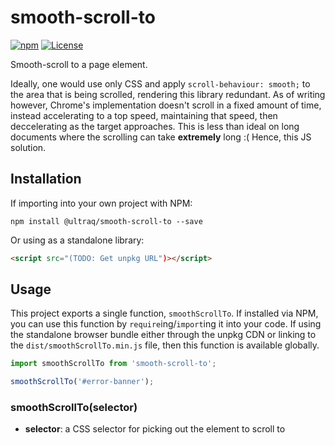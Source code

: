 
smooth-scroll-to
================

[![npm](https://img.shields.io/npm/v/@ultraq/smooth-scroll-to.svg?maxAge=3600)](https://www.npmjs.com/package/@ultraq/smooth-scroll-to)
[![License](https://img.shields.io/github/license/ultraq/smooth-scroll-to.svg?maxAge=2592000)](https://github.com/ultraq/smooth-scroll-to/blob/master/LICENSE.txt)

Smooth-scroll to a page element.

Ideally, one would use only CSS and apply `scroll-behaviour: smooth;` to the
area that is being scrolled, rendering this library redundant.  As of writing
however, Chrome's implementation doesn't scroll in a fixed amount of time,
instead accelerating to a top speed, maintaining that speed, then deccelerating
as the target approaches.  This is less than ideal on long documents where the
scrolling can take **extremely** long :(  Hence, this JS solution.


Installation
------------

If importing into your own project with NPM:

```
npm install @ultraq/smooth-scroll-to --save
```

Or using as a standalone library:

```html
<script src="(TODO: Get unpkg URL")></script>
```


Usage
-----

This project exports a single function, `smoothScrollTo`.  If installed via NPM,
you can use this function by `require`ing/`import`ing it into your code.  If
using the standalone browser bundle either through the unpkg CDN or linking to
the `dist/smoothScrollTo.min.js` file, then this function is available globally.

```javascript
import smoothScrollTo from 'smooth-scroll-to';

smoothScrollTo('#error-banner');
```

### smoothScrollTo(selector)

 - **selector**: a CSS selector for picking out the element to scroll to
